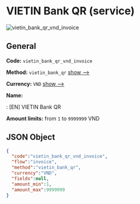
# VIETIN Bank QR (service) 
![vietin_bank_qr_vnd_invoice](https://static.openfintech.io/payment_methods/vietin_bank_qr_vnd_invoice/logo.svg?w=400&c=v0.59.26#w200)  

## General 
 
**Code:** `vietin_bank_qr_vnd_invoice` 
 
**Method:** `vietin_bank_qr` 
 [show -->](/payment-methods/vietin_bank_qr/) 
 
**Currency:** `VND` [show -->](/currencies/VND/) 
 
**Name:** 
 
:	[EN] VIETIN Bank QR 
 
**Amount limits:** from `1` to `9999999` VND 

## JSON Object 

```json
{
  "code":"vietin_bank_qr_vnd_invoice",
  "flow":"invoice",
  "method":"vietin_bank_qr",
  "currency":"VND",
  "fields":null,
  "amount_min":1,
  "amount_max":9999999
}
```  
